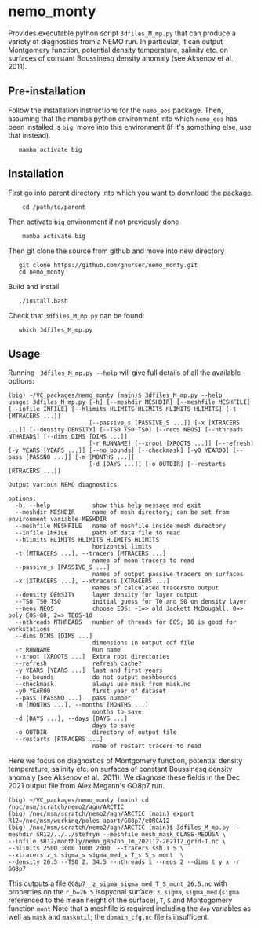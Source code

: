 # nemo_monty

Provides executable python script `3dfiles_M_mp.py` that can produce a variety of diagnostics from a NEMO run. In particular, it can output Montgomery function, potential density temperature, salinity etc. on surfaces of constant Boussinesq density anomaly (see Aksenov et al., 2011).

## Pre-installation

Follow the installation instructions for the `nemo_eos` package. Then, assuming that the mamba python environment into which `nemo_eos` has been installed is `big`, move into this environment (if it's something else, use that instead).

```
   mamba activate big
```


## Installation

First go into parent directory into which you want to download the package.

```
    cd /path/to/parent
```

Then activate `big` environment if not previously done

```
    mamba activate big
```

Then git clone the source from github and move into new directory

```
   git clone https://github.com/gnurser/nemo_monty.git
   cd nemo_monty
```

Build and install

```
   ./install.bash
```

Check that  `3dfiles_M_mp.py` can be found:
```
   which 3dfiles_M_mp.py
```

## Usage
Running ` 3dfiles_M_mp.py --help` will give full details of all the available options:
```
(big) ~/VC_packages/nemo_monty (main)$ 3dfiles_M_mp.py --help
usage: 3dfiles_M_mp.py [-h] [--meshdir MESHDIR] [--meshfile MESHFILE] [--infile INFILE] [--hlimits HLIMITS HLIMITS HLIMITS HLIMITS] [-t [MTRACERS ...]]
                       [--passive_s [PASSIVE_S ...]] [-x [XTRACERS ...]] [--density DENSITY] [--TS0 TS0 TS0] [--neos NEOS] [--nthreads NTHREADS] [--dims DIMS [DIMS ...]]
                       [-r RUNNAME] [--xroot [XROOTS ...]] [--refresh] [-y YEARS [YEARS ...]] [--no_bounds] [--checkmask] [-y0 YEAR00] [--pass [PASSNO ...]] [-m [MONTHS ...]]
                       [-d [DAYS ...]] [-o OUTDIR] [--restarts [RTRACERS ...]]

Output various NEMO diagnostics

options:
  -h, --help            show this help message and exit
  --meshdir MESHDIR     name of mesh directory; can be set from environment variable MESHDIR
  --meshfile MESHFILE   name of meshfile inside mesh directory
  --infile INFILE       path of data file to read
  --hlimits HLIMITS HLIMITS HLIMITS HLIMITS
                        horizontal limits
  -t [MTRACERS ...], --tracers [MTRACERS ...]
                        names of mean tracers to read
  --passive_s [PASSIVE_S ...]
                        names of output passive tracers on surfaces
  -x [XTRACERS ...], --xtracers [XTRACERS ...]
                        names of calculated tracersto output
  --density DENSITY     layer density for layer output
  --TS0 TS0 TS0         initial guess for T0 and S0 on density layer
  --neos NEOS           choose EOS: -1=> old Jackett McDougall, 0=> poly EOS-80, 2=> TEOS-10
  --nthreads NTHREADS   number of threads for EOS; 16 is good for workstations
  --dims DIMS [DIMS ...]
                        dimensions in output cdf file
  -r RUNNAME            Run name
  --xroot [XROOTS ...]  Extra root directories
  --refresh             refresh cache?
  -y YEARS [YEARS ...]  last and first years
  --no_bounds           do not output meshbounds
  --checkmask           always use mask from mask.nc
  -y0 YEAR00            first year of dataset
  --pass [PASSNO ...]   pass number
  -m [MONTHS ...], --months [MONTHS ...]
                        months to save
  -d [DAYS ...], --days [DAYS ...]
                        days to save
  -o OUTDIR             directory of output file
  --restarts [RTRACERS ...]
                        name of restart tracers to read

```

Here we focus on diagnostics of Montgomery function, potential density temperature, salinity etc. on surfaces of constant Boussinesq density anomaly (see Aksenov et al., 2011). We diagnose these fields in the Dec 2021 output file from  Alex Megann's GO8p7 run.

```
(big) ~/VC_packages/nemo_monty (main) cd /noc/msm/scratch/nemo2/agn/ARCTIC
(big) /noc/msm/scratch/nemo2/agn/ARCTIC (main) export R12=/noc/msm/working/poles_apart/GO8p7/eORCA12
(big) /noc/msm/scratch/nemo2/agn/ARCTIC (main)$ 3dfiles_M_mp.py --meshdir $R12/../../stefryn --meshfile mesh_mask_CLASS-MEDUSA \
--infile $R12/monthly/nemo_g8p7ho_1m_202112-202112_grid-T.nc \
--hlimits 2500 3000 1000 2000  --tracers ssh T S \
--xtracers z_s sigma_s sigma_med_s T_s S_s mont  \
--density 26.5 --TS0 2. 34.5 --nthreads 1 --neos 2 --dims t y x -r GO8p7
```
This outputs a file `GO8p7__z_sigma_sigma_med_T_S_mont_26.5.nc` with properties on the `r_b=26.5` isopycnal surface: `z`, `sigma`, `sigma_med` (`sigma` referenced to the mean height of the surface), `T`, `S` and Montogomery function `mont`
Note that a meshfile is required including the `dep` variables as well as `mask` and `maskutil`; the `domain_cfg.nc` file is insufficent.



